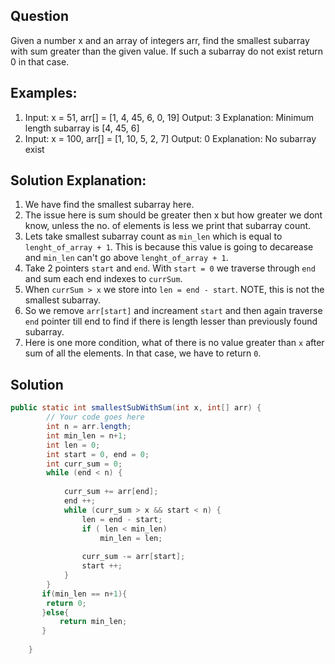 ## Question
Given a number x and an array of integers arr, find the smallest subarray with sum greater than the given value. If such a subarray do not exist return 0 in that case.

## Examples:
1. Input: x = 51, arr[] = [1, 4, 45, 6, 0, 19]
Output: 3
Explanation: Minimum length subarray is [4, 45, 6]
2. Input: x = 100, arr[] = [1, 10, 5, 2, 7]
Output: 0
Explanation: No subarray exist

## Solution Explanation:
1. We have find the smallest subarray here.
2. The issue here is sum should be greater then x but how greater we dont know, unless the no. of elements is less we print that subarray count.
3. Lets take smallest subarray count as `min_len` which is equal to `lenght_of_array + 1`. This is because this value is going to decarease and `min_len` can't go above `lenght_of_array + 1`.
4. Take 2 pointers `start` and `end`.  With `start = 0` we traverse through `end` and sum each end indexes to `currSum`.
5. When `currSum > x` we store into `len = end - start`. NOTE, this is not the smallest subarray. 
6. So we remove `arr[start]` and increament `start` and then again traverse `end` pointer till end to find if there is length lesser than previously found subarray.
7. Here is one more condition, what of there is no value greater than `x` after sum of all the elements. In that case, we have to return `0`.

## Solution
```java
public static int smallestSubWithSum(int x, int[] arr) {
        // Your code goes here
        int n = arr.length;
        int min_len = n+1;
        int len = 0;
        int start = 0, end = 0;
        int curr_sum = 0;
        while (end < n) {
            
            curr_sum += arr[end];
            end ++;
            while (curr_sum > x && start < n) {
                len = end - start;
                if ( len < min_len)
                    min_len = len;
 
                curr_sum -= arr[start];
                start ++;
            }
        }
       if(min_len == n+1){
        return 0;
       }else{
           return min_len;
       }     
        
    }
```